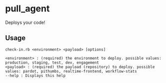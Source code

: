 # pull_agent

Deploys your code!

## Usage

    check-in.rb <environment> <payload> [options]

    <environment> : (required) the environment to deploy. possible values: production, staging, test, dev, engagement
    <payload> : (required) the payload (repository) to deploy. possible values: pardot, pithumbs, realtime-frontend, workflow-stats
    --help : Displays this help
